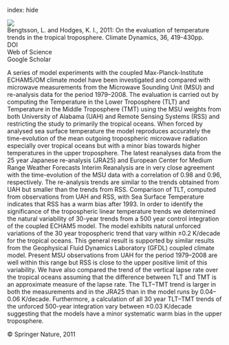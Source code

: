 index: hide

<div class="Citation">
    <div class="Citation-thumb CitationThumb-linked"  data-href="https://doi.org/10.1007/s00382-009-0680-y">
      <img src="https://static.claimspace.cloud/climate-study-static/refs/thumbs/2/Bengtsson_and_Hodges_2011-thumb.png" />
    </div>

  <div class="Citation-body">
    <div class="Citation-text">Bengtsson, L. and Hodges, K. I., 2011: On the evaluation of temperature trends in the tropical troposphere. <span class="Article-journal">Climate Dynamics, </span><span class="Article-volume">36, </span>419-430pp.</div>
    <div class="Citation-links">
      <div class="CitationLink" data-href="https://doi.org/10.1007/s00382-009-0680-y">
        <div class="CitationLink-icon CitationLink-Doi"></div>
        <div class="CitationLink-text">DOI</div>
      </div>
      <div class="CitationLink" data-href="http://cel.webofknowledge.com/InboundService.do?customersID=atyponcel&smartRedirect=yes&mode=FullRecord&IsProductCode=Yes&product=CEL&Init=Yes&Func=Frame&action=retrieve&SrcApp=literatum&SrcAuth=atyponcel&SID=7CNc3cIRaBKjGbSujFM&UT=WOS:000286937100002">
        <div class="CitationLink-icon CitationLink-Isi"></div>
        <div class="CitationLink-text">Web of Science</div>
      </div>
      <div class="CitationLink" data-href="https://scholar.google.com/scholar?q=10.1007/s00382-009-0680-y">
        <div class="CitationLink-icon CitationLink-Scholar"></div>
        <div class="CitationLink-text">Google Scholar</div>
      </div>
    </div>
  </div>
</div>

A series of model experiments with the coupled Max-Planck-Institute ECHAM5/OM climate model have been investigated and compared with microwave measurements from the Microwave Sounding Unit (MSU) and re-analysis data for the period 1979–2008. The evaluation is carried out by computing the Temperature in the Lower Troposphere (TLT) and Temperature in the Middle Troposphere (TMT) using the MSU weights from both University of Alabama (UAH) and Remote Sensing Systems (RSS) and restricting the study to primarily the tropical oceans. When forced by analysed sea surface temperature the model reproduces accurately the time-evolution of the mean outgoing tropospheric microwave radiation especially over tropical oceans but with a minor bias towards higher temperatures in the upper troposphere. The latest reanalyses data from the 25 year Japanese re-analysis (JRA25) and European Center for Medium Range Weather Forecasts Interim Reanalysis are in very close agreement with the time-evolution of the MSU data with a correlation of 0.98 and 0.96, respectively. The re-analysis trends are similar to the trends obtained from UAH but smaller than the trends from RSS. Comparison of TLT, computed from observations from UAH and RSS, with Sea Surface Temperature indicates that RSS has a warm bias after 1993. In order to identify the significance of the tropospheric linear temperature trends we determined the natural variability of 30-year trends from a 500 year control integration of the coupled ECHAM5 model. The model exhibits natural unforced variations of the 30 year tropospheric trend that vary within ±0.2 K/decade for the tropical oceans. This general result is supported by similar results from the Geophysical Fluid Dynamics Laboratory (GFDL) coupled climate model. Present MSU observations from UAH for the period 1979–2008 are well within this range but RSS is close to the upper positive limit of this variability. We have also compared the trend of the vertical lapse rate over the tropical oceans assuming that the difference between TLT and TMT is an approximate measure of the lapse rate. The TLT–TMT trend is larger in both the measurements and in the JRA25 than in the model runs by 0.04–0.06 K/decade. Furthermore, a calculation of all 30 year TLT–TMT trends of the unforced 500-year integration vary between ±0.03 K/decade suggesting that the models have a minor systematic warm bias in the upper troposphere.

<div class="Citation-copy">
&copy; Springer Nature, 2011
</div>